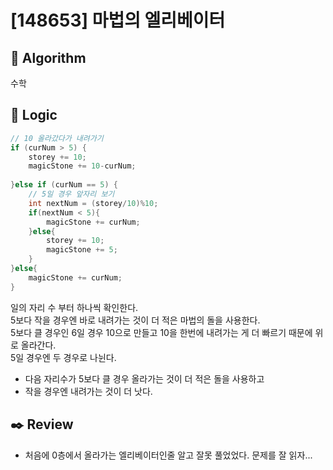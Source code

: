 # [148653] 마법의 엘리베이터

## :pushpin: **Algorithm**

수학

## :round_pushpin: **Logic**

```java
// 10 올라갔다가 내려가기
if (curNum > 5) {
    storey += 10;
    magicStone += 10-curNum;
    
}else if (curNum == 5) { 
    // 5일 경우 앞자리 보기 
    int nextNum = (storey/10)%10;
    if(nextNum < 5){
        magicStone += curNum;
    }else{
        storey += 10;
        magicStone += 5;
    }
}else{
    magicStone += curNum;
}
```
일의 자리 수 부터 하나씩 확인한다.<br/>
5보다 작을 경우엔 바로 내려가는 것이 더 적은 마법의 돌을 사용한다.<br/>
5보다 클 경우인 6일 경우 10으로 만들고 10을 한번에 내려가는 게 더 빠르기 때문에 위로 올라간다. <br/>
5일 경우엔 두 경우로 나뉜다. <br/>
- 다음 자리수가 5보다 클 경우 올라가는 것이 더 적은 돌을 사용하고
- 작을 경우엔 내려가는 것이 더 낫다.

## :black_nib: **Review**

- 처음에 0층에서 올라가는 엘리베이터인줄 알고 잘못 풀었었다. 문제를 잘 읽자...
